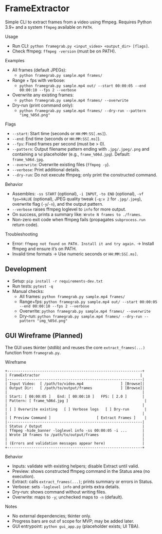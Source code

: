 # FrameExtractor

Simple CLI to extract frames from a video using ffmpeg. Requires Python 3.9+ and a system `ffmpeg` available on `PATH`.

Usage
- Run CLI: `python framegrab.py <input_video> <output_dir> [flags]`.
- Check ffmpeg: `ffmpeg -version` (must be on PATH).

Examples
- All frames (default JPEGs):
  - `python framegrab.py sample.mp4 frames/`
- Range + fps with verbose:
  - `python framegrab.py sample.mp4 out/ --start 00:00:05 --end 00:00:10 --fps 2 --verbose`
 - Overwrite any existing frames:
   - `python framegrab.py sample.mp4 frames/ --overwrite`
- Dry-run (print command only):
  - `python framegrab.py sample.mp4 frames/ --dry-run --pattern "img_%05d.png"`

Flags
- `--start`: Start time (seconds or `HH:MM:SS[.ms]`).
- `--end`: End time (seconds or `HH:MM:SS[.ms]`).
- `--fps`: Fixed frames per second (must be > 0).
 - `--pattern`: Output filename pattern ending with `.jpg/.jpeg/.png` and containing a `%d` placeholder (e.g., `frame_%06d.jpg`). Default: `frame_%06d.jpg`.
 - `--overwrite`: Overwrite existing files (`ffmpeg -y`).
 - `--verbose`: Print additional details.
 - `--dry-run`: Do not execute ffmpeg; only print the constructed command.

 Behavior
 - Assembles: `-ss START` (optional), `-i INPUT`, `-to END` (optional), `-vf fps=VALUE` (optional), JPEG quality tweak (`-q:v 2` for `.jpg/.jpeg`), overwrite flag (`-y`/`-n`), and the output pattern.
 - `--verbose` raises ffmpeg loglevel to `info` for more output.
 - On success, prints a summary like: `Wrote N frames to ./frames`.
 - Non-zero exit code when ffmpeg fails (propagates `subprocess.run` return code).

Troubleshooting
- Error: `ffmpeg not found on PATH. Install it and try again.` → Install ffmpeg and ensure it’s on PATH.
- Invalid time formats → Use numeric seconds or `HH:MM:SS[.ms]`.

## Development

- Setup: `pip install -r requirements-dev.txt`
- Run tests: `pytest -q`
- Manual checks:
  - All frames: `python framegrab.py sample.mp4 frames/`
  - Range+fps: `python framegrab.py sample.mp4 out/ --start 00:00:05 --end 00:00:10 --fps 2 --verbose`
  - Overwrite: `python framegrab.py sample.mp4 frames/ --overwrite`
  - Dry-run: `python framegrab.py sample.mp4 frames/ --dry-run --pattern "img_%05d.png"`

## GUI Wireframe (Planned)

The GUI uses tkinter (stdlib) and reuses the core `extract_frames(...)` function from `framegrab.py`.

Wireframe

```
+--------------------------------------------------------------+
| FrameExtractor                                              |
|--------------------------------------------------------------|
| Input Video:  [ /path/to/video.mp4                 ] [Browse]|
| Output Dir:   [ /path/to/output/frames             ] [Browse]|
|                                                              |
| Start: [ 00:00:05 ]   End: [ 00:00:10 ]   FPS: [ 2.0 ]       |
| Pattern: [ frame_%06d.jpg ]                                   |
|                                                              |
| [ ] Overwrite existing   [ ] Verbose logs   [ ] Dry-run       |
|                                                              |
| [ Preview Command ]                     [ Extract Frames ]    |
|--------------------------------------------------------------|
| Status / Output                                              |
| ffmpeg -hide_banner -loglevel info -ss 00:00:05 -i ...       |
| Wrote 10 frames to /path/to/output/frames                    |
|                                                              |
| (Errors and validation messages appear here)                 |
+--------------------------------------------------------------+
```

Behavior
- Inputs: validate with existing helpers; disable Extract until valid.
- Preview: shows constructed ffmpeg command in the Status area (no execution).
- Extract: calls `extract_frames(...)`; prints summary or errors in Status.
- Verbose: sets `-loglevel info` and prints extra details.
- Dry-run: shows command without writing files.
- Overwrite: maps to `-y`; unchecked maps to `-n` (default).

Notes
- No external dependencies; tkinter only.
- Progress bars are out of scope for MVP; may be added later.
- GUI entrypoint: `python gui_app.py` (placeholder exists; UI TBA).
